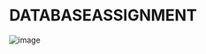 # DATABASEASSIGNMENT
![image](https://user-images.githubusercontent.com/96858313/179339606-2e0c0aa7-c0bc-49ff-977e-2695def189a1.png)
